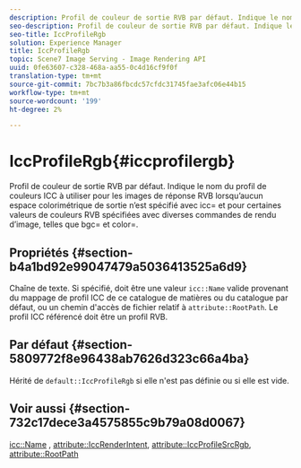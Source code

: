```yaml
---
description: Profil de couleur de sortie RVB par défaut. Indique le nom du profil de couleurs ICC à utiliser pour les images de réponse RVB lorsqu’aucun espace colorimétrique de sortie n’est spécifié avec icc= et pour certaines valeurs de couleurs RVB spécifiées avec diverses commandes de rendu d’image, telles que bgc= et color=.
seo-description: Profil de couleur de sortie RVB par défaut. Indique le nom du profil de couleurs ICC à utiliser pour les images de réponse RVB lorsqu’aucun espace colorimétrique de sortie n’est spécifié avec icc= et pour certaines valeurs de couleurs RVB spécifiées avec diverses commandes de rendu d’image, telles que bgc= et color=.
seo-title: IccProfileRgb
solution: Experience Manager
title: IccProfileRgb
topic: Scene7 Image Serving - Image Rendering API
uuid: 0fe63607-c328-468a-aa55-0c4d16cf9f0f
translation-type: tm+mt
source-git-commit: 7bc7b3a86fbcdc57cfdc31745fae3afc06e44b15
workflow-type: tm+mt
source-wordcount: '199'
ht-degree: 2%

---
```



# IccProfileRgb{#iccprofilergb}

Profil de couleur de sortie RVB par défaut. Indique le nom du profil de couleurs ICC à utiliser pour les images de réponse RVB lorsqu’aucun espace colorimétrique de sortie n’est spécifié avec icc= et pour certaines valeurs de couleurs RVB spécifiées avec diverses commandes de rendu d’image, telles que bgc= et color=.

## Propriétés {#section-b4a1bd92e99047479a5036413525a6d9}

Chaîne de texte. Si spécifié, doit être une valeur `icc::Name` valide provenant du mappage de profil ICC de ce catalogue de matières ou du catalogue par défaut, ou un chemin d&#39;accès de fichier relatif à `attribute::RootPath`. Le profil ICC référencé doit être un profil RVB.

## Par défaut {#section-5809772f8e96438ab7626d323c66a4ba}

Hérité de `default::IccProfileRgb` si elle n&#39;est pas définie ou si elle est vide.

## Voir aussi {#section-732c17dece3a4575855c9b79a08d0067}

[icc::Name](../../../../../ir-api/material-cat/image-rendering-api-ref/c-ir-material-catalog/c-ir-icc-profile-map-reference/r-ir-name-icc.md#reference-7a293ede360e433782575f8f6a562ac2) ,  [attribute::IccRenderIntent](../../../../../ir-api/material-cat/image-rendering-api-ref/c-ir-material-catalog/c-ir-attributes-reference/r-ir-iccrenderintent.md#reference-3b80b7a4c25545a593c5076f318b5c40),  [attribute::IccProfileSrcRgb](../../../../../ir-api/material-cat/image-rendering-api-ref/c-ir-material-catalog/c-ir-attributes-reference/r-ir-iccprofilesrcrgb.md#reference-2fb0f7cfc6e74813b82cd98ae165bd49),  [attribute::RootPath](../../../../../ir-api/material-cat/image-rendering-api-ref/c-ir-material-catalog/c-ir-attributes-reference/r-ir-rootpath.md#reference-a4d7c96b62e14fcbad1740c702f160f3)

